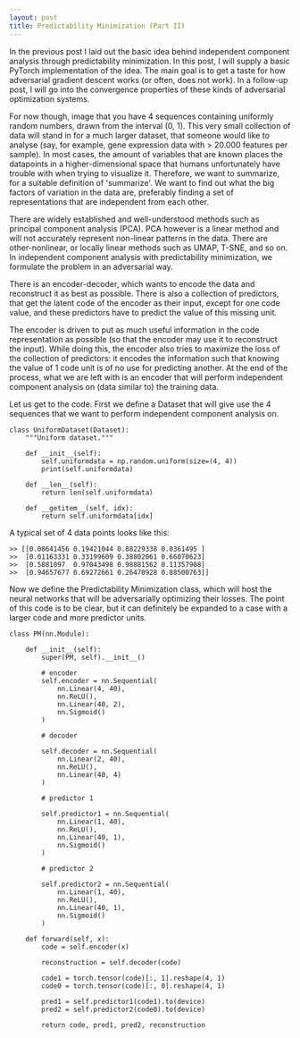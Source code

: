 ```yaml
---
layout: post
title: Predictability Minimization (Part II)
---
```


In the previous post I laid out the basic idea behind independent component analysis through predictability minimization. In this post, I will supply a basic PyTorch implementation of the idea. The main goal is to get a taste for how adversarial gradient descent works (or often, does not work). In a follow-up post, I will go into the convergence properties of these kinds of adversarial optimization systems.

For now though, image that you have 4 sequences containing uniformly random numbers, drawn from the interval (0, 1). This very small collection of data will stand in for a much larger dataset, that someone would like to analyse (say, for example, gene expression data with > 20.000 features per sample). In most cases, the amount of variables that are known places the datapoints in a higher-dimensional space that humans unfortunately have trouble with when trying to visualize it. Therefore, we want to summarize, for a suitable definition of 'summarize'. We want to find out what the big factors of variation in the data are, preferably finding a set of representations that are independent from each other.

There are widely established and well-understood methods such as principal component analysis (PCA). PCA however is a linear method and will not accurately represent non-linear patterns in the data. There are other-nonlinear, or locally linear methods such as UMAP, T-SNE, and so on. In independent component analysis with predictability minimization, we formulate the problem in an adversarial way. 

There is an encoder-decoder, which wants to encode the data and reconstruct it as best as possible. There is also a collection of predictors, that get the latent code of the encoder as their input, except for one code value, and these predictors have to predict the value of this missing unit.

The encoder is driven to put as much useful information in the code representation as possible (so that the encoder may use it to reconstruct the input). While doing this, the encoder also tries to maximize the loss of the collection of predictors: it encodes the information such that knowing the value of 1 code unit is of no use for predicting another. At the end of the process, what we are left with is an encoder that will perform independent component analysis on (data similar to) the training data.

Let us get to the code. First we define a Dataset that will give use the 4 sequences that we want to perform independent component analysis on. 

    class UniformDataset(Dataset):
        """Uniform dataset."""
    
        def __init__(self):
            self.uniformdata = np.random.uniform(size=(4, 4))
            print(self.uniformdata)
    
        def __len__(self):
            return len(self.uniformdata)
    
        def __getitem__(self, idx):
            return self.uniformdata[idx]

A typical set of 4 data points looks like this:

    >> [[0.08641456 0.19421044 0.88229338 0.0361495 ]
    >>  [0.01163331 0.33199609 0.38802061 0.66070623]
    >>  [0.5881097  0.97043498 0.98881562 0.11357908]
    >>  [0.94657677 0.69272661 0.26470928 0.88500763]]


Now we define the Predictability Minimization class, which will host the neural networks that will be adversarially optimizing their losses. The point of this code is to be clear, but it can definitely be expanded to a case with a larger code and more predictor units. 


    class PM(nn.Module):

        def __init__(self):
            super(PM, self).__init__()
    
            # encoder
            self.encoder = nn.Sequential(
                nn.Linear(4, 40),
                nn.ReLU(),
                nn.Linear(40, 2),
                nn.Sigmoid()
            )
    
            # decoder
    
            self.decoder = nn.Sequential(
                nn.Linear(2, 40),
                nn.ReLU(),
                nn.Linear(40, 4)
            )
    
            # predictor 1
    
            self.predictor1 = nn.Sequential(
                nn.Linear(1, 40),
                nn.ReLU(),
                nn.Linear(40, 1),
                nn.Sigmoid()
            )
    
            # predictor 2
    
            self.predictor2 = nn.Sequential(
                nn.Linear(1, 40),
                nn.ReLU(),
                nn.Linear(40, 1),
                nn.Sigmoid()
            )
    
        def forward(self, x):
            code = self.encoder(x)
    
            reconstruction = self.decoder(code)
    
            code1 = torch.tensor(code)[:, 1].reshape(4, 1)
            code0 = torch.tensor(code)[:, 0].reshape(4, 1)
    
            pred1 = self.predictor1(code1).to(device)
            pred2 = self.predictor2(code0).to(device)
    
            return code, pred1, pred2, reconstruction

